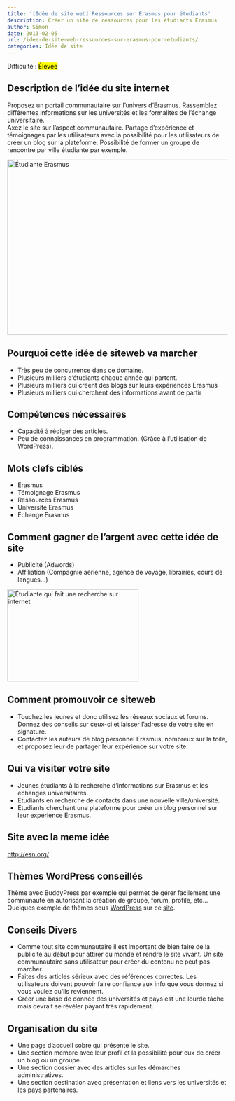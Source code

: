 ```yaml
---
title: '[Idée de site web] Ressources sur Erasmus pour étudiants'
description: Créer un site de ressources pour les étudiants Erasmus
author: Simon
date: 2013-02-05
url: /idee-de-site-web-ressources-sur-erasmus-pour-etudiants/
categories: Idée de site
---
```

Difficulté : <mark>Élevée</mark>

## Description de l’idée du site internet

Proposez un portail communautaire sur l&rsquo;univers d&rsquo;Erasmus. Rassemblez différentes informations sur les universités et les formalités de l&rsquo;échange universitaire.  
Axez le site sur l&rsquo;aspect communautaire. Partage d&rsquo;expérience et témoignages par les utilisateurs avec la possibilité pour les utilisateurs de créer un blog sur la plateforme. Possibilité de former un groupe de rencontre par ville étudiante par exemple.

<img src="http://www.bygga.fr/wp-content/uploads/2013/01/etudiant-erasmus.jpg" alt="Étudiante Erasmus" width="600" height="400" class="aligncenter size-full wp-image-493" />

## Pourquoi cette idée de siteweb va marcher

  * Très peu de concurrence dans ce domaine.
  * Plusieurs milliers d&rsquo;étudiants chaque année qui partent.
  * Plusieurs milliers qui créent des blogs sur leurs expériences Erasmus
  * Plusieurs milliers qui cherchent des informations avant de partir

## Compétences nécessaires

  * Capacité à rédiger des articles.
  * Peu de connaissances en programmation. (Grâce à l’utilisation de WordPress).

## Mots clefs ciblés

  * Erasmus
  * Témoignage Erasmus
  * Ressources Erasmus
  * Université Erasmus
  * Échange Erasmus

## Comment gagner de l’argent avec cette idée de site

  * Publicité (Adwords)
  * Affiliation (Compagnie aérienne, agence de voyage, librairies, cours de langues…)

<img src="http://www.bygga.fr/wp-content/uploads/2013/01/etudiant-sur-internet-300x210.jpg" alt="Étudiante qui fait une recherche sur internet" width="300" height="210" class="aligncenter size-medium wp-image-496" />

## Comment promouvoir ce siteweb

  * Touchez les jeunes et donc utilisez les réseaux sociaux et forums. Donnez des conseils sur ceux-ci et laisser l&rsquo;adresse de votre site en signature.
  * Contactez les auteurs de blog personnel Erasmus, nombreux sur la toile, et proposez leur de partager leur expérience sur votre site.

## Qui va visiter votre site

  * Jeunes étudiants à la recherche d&rsquo;informations sur Erasmus et les échanges universitaires.
  * Étudiants en recherche de contacts dans une nouvelle ville/université.
  * Étudiants cherchant une plateforme pour créer un blog personnel sur leur expérience Erasmus.

## Site avec la meme idée

http://esn.org/

## Thèmes WordPress conseillés

Thème avec BuddyPress par exemple qui permet de gérer facilement une communauté en autorisant la création de groupe, forum, profile, etc&#8230;  
Quelques exemple de thèmes sous [WordPress][1] sur ce <a href="http://themeforest.net/search?utf8=%E2%9C%93&#038;category=wordpress&#038;new_term=buddypress&#038;ref=bygga" title="BuddyPress" target="_blank">site</a>.

## Conseils Divers

  * Comme tout site communautaire il est important de bien faire de la publicité au début pour attirer du monde et rendre le site vivant. Un site communautaire sans utilisateur pour créer du contenu ne peut pas marcher.
  * Faites des articles sérieux avec des références correctes. Les utilisateurs doivent pouvoir faire confiance aux info que vous donnez si vous voulez qu&rsquo;ils reviennent.
  * Créer une base de donnée des universités et pays est une lourde tâche mais devrait se révéler payant très rapidement.

## Organisation du site

  * Une page d&rsquo;accueil sobre qui présente le site.
  * Une section membre avec leur profil et la possibilité pour eux de créer un blog ou un groupe.
  * Une section dossier avec des articles sur les démarches administratives.
  * Une section destination avec présentation et liens vers les universités et les pays partenaires.

[1]: http://www.bygga.fr/mes-10-themes-wordpress-preferes-pour-juin-2012/ "Mes 10 thèmes WordPress préférés pour Juin 2012"

